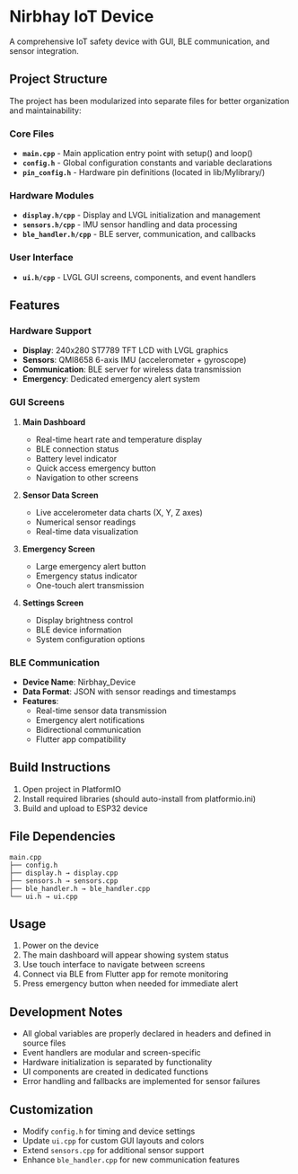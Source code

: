 # Nirbhay IoT Device

A comprehensive IoT safety device with GUI, BLE communication, and sensor integration.

## Project Structure

The project has been modularized into separate files for better organization and maintainability:

### Core Files

- **`main.cpp`** - Main application entry point with setup() and loop()
- **`config.h`** - Global configuration constants and variable declarations
- **`pin_config.h`** - Hardware pin definitions (located in lib/Mylibrary/)

### Hardware Modules

- **`display.h/cpp`** - Display and LVGL initialization and management
- **`sensors.h/cpp`** - IMU sensor handling and data processing
- **`ble_handler.h/cpp`** - BLE server, communication, and callbacks

### User Interface

- **`ui.h/cpp`** - LVGL GUI screens, components, and event handlers

## Features

### Hardware Support
- **Display**: 240x280 ST7789 TFT LCD with LVGL graphics
- **Sensors**: QMI8658 6-axis IMU (accelerometer + gyroscope)
- **Communication**: BLE server for wireless data transmission
- **Emergency**: Dedicated emergency alert system

### GUI Screens

1. **Main Dashboard**
   - Real-time heart rate and temperature display
   - BLE connection status
   - Battery level indicator
   - Quick access emergency button
   - Navigation to other screens

2. **Sensor Data Screen**
   - Live accelerometer data charts (X, Y, Z axes)
   - Numerical sensor readings
   - Real-time data visualization

3. **Emergency Screen**
   - Large emergency alert button
   - Emergency status indicator
   - One-touch alert transmission

4. **Settings Screen**
   - Display brightness control
   - BLE device information
   - System configuration options

### BLE Communication

- **Device Name**: Nirbhay_Device
- **Data Format**: JSON with sensor readings and timestamps
- **Features**: 
  - Real-time sensor data transmission
  - Emergency alert notifications
  - Bidirectional communication
  - Flutter app compatibility

## Build Instructions

1. Open project in PlatformIO
2. Install required libraries (should auto-install from platformio.ini)
3. Build and upload to ESP32 device

## File Dependencies

```
main.cpp
├── config.h
├── display.h → display.cpp
├── sensors.h → sensors.cpp
├── ble_handler.h → ble_handler.cpp
└── ui.h → ui.cpp
```

## Usage

1. Power on the device
2. The main dashboard will appear showing system status
3. Use touch interface to navigate between screens
4. Connect via BLE from Flutter app for remote monitoring
5. Press emergency button when needed for immediate alert

## Development Notes

- All global variables are properly declared in headers and defined in source files
- Event handlers are modular and screen-specific
- Hardware initialization is separated by functionality
- UI components are created in dedicated functions
- Error handling and fallbacks are implemented for sensor failures

## Customization

- Modify `config.h` for timing and device settings
- Update `ui.cpp` for custom GUI layouts and colors
- Extend `sensors.cpp` for additional sensor support
- Enhance `ble_handler.cpp` for new communication features
